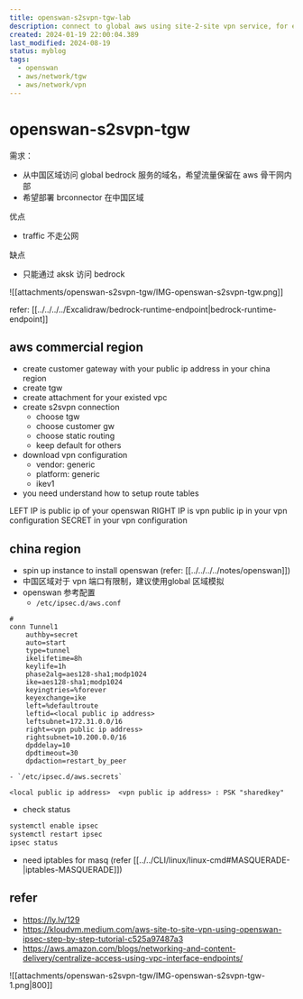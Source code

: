 ```yaml
---
title: openswan-s2svpn-tgw-lab
description: connect to global aws using site-2-site vpn service, for example access global bedrock service
created: 2024-01-19 22:00:04.389
last_modified: 2024-08-19
status: myblog
tags:
  - openswan
  - aws/network/tgw
  - aws/network/vpn
---
```


# openswan-s2svpn-tgw

需求：
- 从中国区域访问 global bedrock 服务的域名，希望流量保留在 aws 骨干网内部
- 希望部署 brconnector 在中国区域

优点
- traffic 不走公网

缺点
- 只能通过 aksk 访问 bedrock

![[attachments/openswan-s2svpn-tgw/IMG-openswan-s2svpn-tgw.png]]

refer: [[../../../../Excalidraw/bedrock-runtime-endpoint|bedrock-runtime-endpoint]]

## aws commercial region
- create customer gateway with your public ip address in your china region
- create tgw
- create attachment for your existed vpc
- create s2svpn connection
    - choose tgw
    - choose customer gw
    - choose static routing
    - keep default for others 
- download vpn configuration
    - vendor: generic
    - platform: generic
    - ikev1
- you need understand how to setup route tables

LEFT IP is public ip of your openswan
RIGHT IP is vpn public ip in your vpn configuration
SECRET in your vpn configuration

## china region
- spin up instance to install openswan (refer: [[../../../../notes/openswan]])
- 中国区域对于 vpn 端口有限制，建议使用global 区域模拟
- openswan 参考配置
    - `/etc/ipsec.d/aws.conf`
```
#
conn Tunnel1
    authby=secret
    auto=start
    type=tunnel
    ikelifetime=8h
    keylife=1h
    phase2alg=aes128-sha1;modp1024
    ike=aes128-sha1;modp1024
    keyingtries=%forever
    keyexchange=ike
    left=%defaultroute
    leftid=<local public ip address>
    leftsubnet=172.31.0.0/16
    right=<vpn public ip address>
    rightsubnet=10.200.0.0/16
    dpddelay=10
    dpdtimeout=30
    dpdaction=restart_by_peer
```
    - `/etc/ipsec.d/aws.secrets`
```
<local public ip address>  <vpn public ip address> : PSK "sharedkey"
```

- check status 
```sh
systemctl enable ipsec
systemctl restart ipsec
ipsec status
```
- need iptables for masq (refer [[../../CLI/linux/linux-cmd#MASQUERADE-|iptables-MASQUERADE]])

## refer
- https://ly.lv/129
- https://kloudvm.medium.com/aws-site-to-site-vpn-using-openswan-ipsec-step-by-step-tutorial-c525a97487a3
- https://aws.amazon.com/blogs/networking-and-content-delivery/centralize-access-using-vpc-interface-endpoints/

![[attachments/openswan-s2svpn-tgw/IMG-openswan-s2svpn-tgw-1.png|800]]


